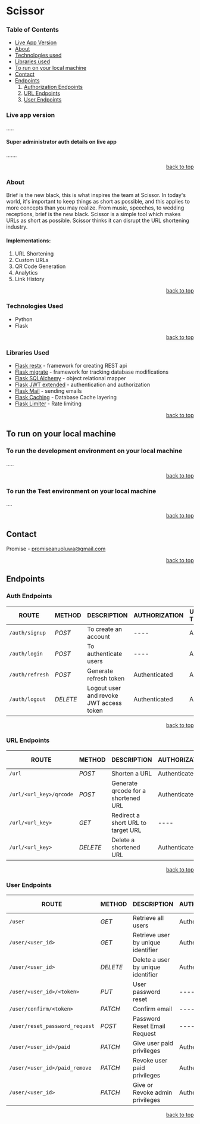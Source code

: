 # Scissor

<a name="readme-top"></a>

  ### Table of Contents
  <ul>
    <li><a href="#live-app-version">Live App Version</a></li>
    <li><a href="#about">About</a></li>
    <li><a href="#technologies-used">Technologies used</a></li>
    <li><a href="#libraries-used">Libraries used</a></li>    
    <li><a href="#to-run-on-your-local-machine">To run on your local machine</a></li>
    <li><a href="#contact">Contact</a></li>
    <li>
      <a href="#endpoints">Endpoints</a>
      <ol>
        <li><a href="#auth-endpoints">Authorization Endpoints</a></li>
        <li><a href="#url-endpoints">URL Endpoints</a></li>
        <li><a href="#user-endpoints">User Endpoints</a></li>
      </ol>
    </li>
  </ul>
 
### Live app version
.....
#### Super administrator auth details on live app
.......
 <p align="right"><a href="#readme-top">back to top</a></p>


### About
Brief is the new black, this is what inspires the team at Scissor. In today's world, it's important to keep things as short as possible, and this applies to more concepts than you may realize. From music, speeches, to wedding receptions, brief is the new black. Scissor is a simple tool which makes URLs as short as possible. Scissor thinks it can disrupt the URL shortening industry.
#### Implementations:
1.  URL Shortening
2.  Custom URLs
3.  QR Code Generation
4.  Analytics
5.  Link History
<p align="right"><a href="#readme-top">back to top</a></p>


### Technologies Used
- Python
- Flask
 <p align="right"><a href="#readme-top">back to top</a></p>


### Libraries Used
- [Flask restx](https://flask-restx.readthedocs.io/en/latest/) - framework for creating REST api
- [Flask migrate](https://flask-migrate.readthedocs.io/) - framework for tracking database modifications
- [Flask SQLAlchemy](https://flask-sqlalchemy.palletsprojects.com/) - object relational mapper
- [Flask JWT extended](https://flask-jwt-extended.readthedocs.io/en/stable/) - authentication and authorization
- [Flask Mail](https://pythonhosted.org/Flask-Mail/) - sending emails
- [Flask Caching](https://flask-caching.readthedocs.io/en/latest/) - Database Cache layering
- [Flask Limiter](https://flask-limiter.readthedocs.io/en/stable/) - Rate limiting
<p align="right"><a href="#readme-top">back to top</a></p>


## To run on your local machine
### To run the development environment on your local machine
.....
 <p align="right"><a href="#readme-top">back to top</a></p>

### To run the Test environment on your local machine
....
 <p align="right"><a href="#readme-top">back to top</a></p>

## Contact
Promise - promiseanuoluwa@gmail.com
 <p align="right"><a href="#readme-top">back to top</a></p>


## Endpoints

### Auth Endpoints
| ROUTE | METHOD | DESCRIPTION | AUTHORIZATION  | USER TYPE |  
| ------- | ----- | ------------ | ------|------- |
|  `/auth/signup` | _POST_ | To create an account   | ---- | Any | 
|  `/auth/login` |  _POST_  | To authenticate users   | ---- | Any | 
|  `/auth/refresh` |  _POST_  | Generate refresh token  | Authenticated | Any | 
|  `/auth/logout` |  _DELETE_  | Logout user and revoke JWT access token | Authenticated | Any | 
 <p align="right"><a href="#readme-top">back to top</a></p>


### URL Endpoints
| ROUTE | METHOD | DESCRIPTION | AUTHORIZATION  | USER TYPE |  VARIABLE RULE | 
| ------- | ----- | ------------ | ------|------- | ----- |
|  `/url` |  _POST_  | Shorten a URL  | Authenticated | Any | ---- |
|  `/url/<url_key>/qrcode` |  _POST_  | Generate qrcode for a shortened URL   | Authenticated | Any | URL key |
|  `/url/<url_key>` |  _GET_  | Redirect a short URL to target URL   | ---- | Any | URL key |
|  `/url/<url_key>` |  _DELETE_  | Delete a shortened URL   | Authenticated | Any | URL key |
 <p align="right"><a href="#readme-top">back to top</a></p>


### User Endpoints
| ROUTE | METHOD | DESCRIPTION | AUTHORIZATION  | USER TYPE |  PLACEHOLDER | 
| ------- | ----- | ------------ | ------|------- | ----- |
|  `/user` |  _GET_  | Retrieve all users  | Authenticated | Admin | ---- |
|  `/user/<user_id>` |  _GET_  | Retrieve user by unique identifier | Authenticated | Admin | User ID |
|  `/user/<user_id>` |  _DELETE_  | Delete a user by unique identifier | Authenticated | Admin | User ID |
|  `/user/<user_id>/<token>` |  _PUT_  | User password reset | ---- | Any | User ID, Token |
|  `/user/confirm/<token>` |  _PATCH_  | Confirm email  | ---- | Any | Token |
|  `/user/reset_password_request` |  _POST_  | Password Reset Email Request  | ---- | Any | ---- |
|  `/user/<user_id>/paid` |  _PATCH_  | Give user paid privileges  | Authenticated | Admin | User ID |
|  `/user/<user_id>/paid_remove` |  _PATCH_  | Revoke user paid privileges  | Authenticated | Admin | User ID |
|  `/user/<user_id>` |  _PATCH_  | Give or Revoke admin privileges  | Authenticated | Super-Admin | User ID |
 <p align="right"><a href="#readme-top">back to top</a></p>

